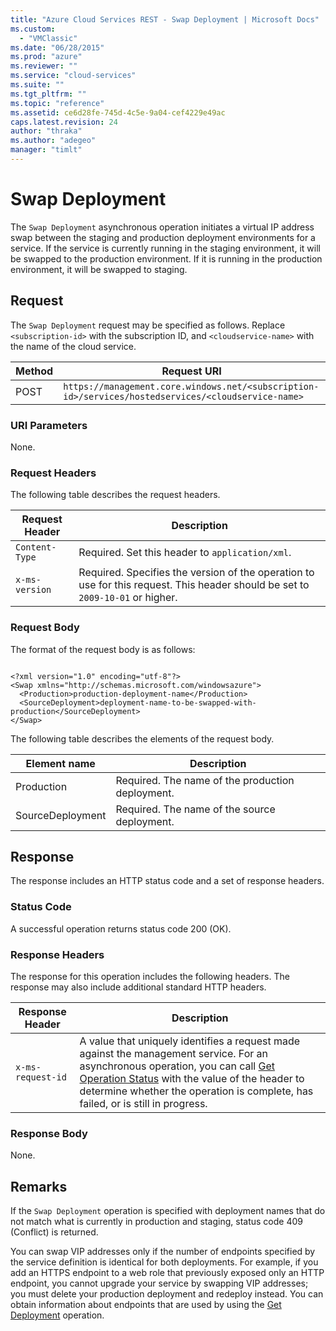 ```yaml
---
title: "Azure Cloud Services REST - Swap Deployment | Microsoft Docs"
ms.custom: 
  - "VMClassic"
ms.date: "06/28/2015"
ms.prod: "azure"
ms.reviewer: ""
ms.service: "cloud-services"
ms.suite: ""
ms.tgt_pltfrm: ""
ms.topic: "reference"
ms.assetid: ce6d28fe-745d-4c5e-9a04-cef4229e49ac
caps.latest.revision: 24
author: "thraka"
ms.author: "adegeo"
manager: "timlt"
---
```

# Swap Deployment
The `Swap Deployment` asynchronous operation initiates a virtual IP address swap between the staging and production deployment environments for a service. If the service is currently running in the staging environment, it will be swapped to the production environment. If it is running in the production environment, it will be swapped to staging.  
  
## Request  
 The `Swap Deployment` request may be specified as follows. Replace `<subscription-id>` with the subscription ID, and `<cloudservice-name>` with the name of the cloud service.  
  
|Method|Request URI|  
|------------|-----------------|  
|POST|`https://management.core.windows.net/<subscription-id>/services/hostedservices/<cloudservice-name>`|  
  
### URI Parameters  
 None.  
  
### Request Headers  
 The following table describes the request headers.  
  
|Request Header|Description|  
|--------------------|-----------------|  
|`Content-Type`|Required. Set this header to `application/xml`.|  
|`x-ms-version`|Required. Specifies the version of the operation to use for this request. This header should be set to `2009-10-01` or higher.|  
  
### Request Body  
 The format of the request body is as follows:  
  
```  
  
<?xml version="1.0" encoding="utf-8"?>  
<Swap xmlns="http://schemas.microsoft.com/windowsazure">  
  <Production>production-deployment-name</Production>  
  <SourceDeployment>deployment-name-to-be-swapped-with-production</SourceDeployment>  
</Swap>  
```  
  
 The following table describes the elements of the request body.  
  
|Element name|Description|  
|------------------|-----------------|  
|Production|Required. The name of the production deployment.|  
|SourceDeployment|Required. The name of the source deployment.|  
  
## Response  
 The response includes an HTTP status code and a set of response headers.  
  
### Status Code  
 A successful operation returns status code 200 (OK).  
  
### Response Headers  
 The response for this operation includes the following headers. The response may also include additional standard HTTP headers.  
  
|Response Header|Description|  
|---------------------|-----------------|  
|`x-ms-request-id`|A value that uniquely identifies a request made against the management service. For an asynchronous operation, you can call [Get Operation Status](http://msdn.microsoft.com/library/azure/1215ece5-cbef-4a85-a3db-ab6c20c2c6df) with the value of the header to determine whether the operation is complete, has failed, or is still in progress.|  
  
### Response Body  
 None.  
  
## Remarks  
 If the `Swap Deployment` operation is specified with deployment names that do not match what is currently in production and staging, status code 409 (Conflict) is returned.  
  
 You can swap VIP addresses only if the number of endpoints specified by the service definition is identical for both deployments. For example, if you add an HTTPS endpoint to a web role that previously exposed only an HTTP endpoint, you cannot upgrade your service by swapping VIP addresses; you must delete your production deployment and redeploy instead. You can obtain information about endpoints that are used by using the [Get Deployment](rest-get-deployment.md) operation.